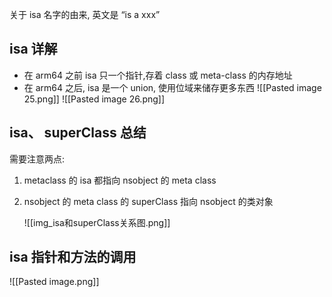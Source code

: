 关于 isa 名字的由来, 英文是 “is a xxx”



##  isa 详解
* 在 arm64 之前 isa 只一个指针,存着 class 或 meta-class 的内存地址
* 在 arm64 之后, isa 是一个 union, 使用位域来储存更多东西
![[Pasted image 25.png]]
![[Pasted image 26.png]]

## isa、 superClass 总结

需要注意两点:
1. metaclass 的 isa 都指向 nsobject 的 meta class
2. nsobject 的 meta class 的 superClass 指向 nsobject 的类对象

	![[img_isa和superClass关系图.png]]


## isa 指针和方法的调用
![[Pasted image.png]]
